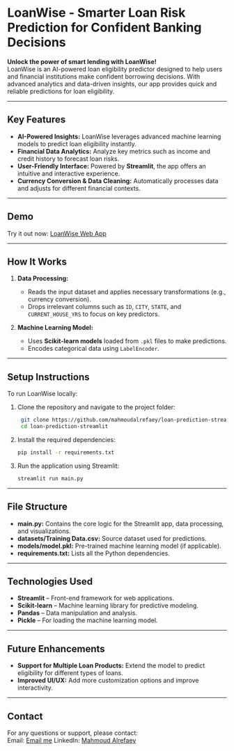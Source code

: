 # LoanWise - Smarter Loan Risk Prediction for Confident Banking Decisions

**Unlock the power of smart lending with LoanWise!**  
LoanWise is an AI-powered loan eligibility predictor designed to help users and financial institutions make confident borrowing decisions. With advanced analytics and data-driven insights, our app provides quick and reliable predictions for loan eligibility.

---

## Key Features

- **AI-Powered Insights:** LoanWise leverages advanced machine learning models to predict loan eligibility instantly.  
- **Financial Data Analytics:** Analyze key metrics such as income and credit history to forecast loan risks.  
- **User-Friendly Interface:** Powered by **Streamlit**, the app offers an intuitive and interactive experience.  
- **Currency Conversion & Data Cleaning:** Automatically processes data and adjusts for different financial contexts.  
---

## Demo

Try it out now: [LoanWise Web App](https://loanwise.streamlit.app/)

---

## How It Works

1. **Data Processing:**  
   - Reads the input dataset and applies necessary transformations (e.g., currency conversion).  
   - Drops irrelevant columns such as `ID`, `CITY`, `STATE`, and `CURRENT_HOUSE_YRS` to focus on key predictors.

2. **Machine Learning Model:**  
   - Uses **Scikit-learn models** loaded from `.pkl` files to make predictions.  
   - Encodes categorical data using `LabelEncoder`.

---

## Setup Instructions

To run LoanWise locally:

1. Clone the repository and navigate to the project folder:
   ```bash
    git clone https://github.com/mahmoudalrefaey/loan-prediction-streamlit.git
    cd loan-prediction-streamlit
   ```

2. Install the required dependencies:
   ```bash
   pip install -r requirements.txt
   ```

3. Run the application using Streamlit:
   ```bash
   streamlit run main.py
   ```
---

## File Structure

- **main.py:** Contains the core logic for the Streamlit app, data processing, and visualizations.
- **datasets/Training Data.csv:** Source dataset used for predictions.
- **models/model.pkl:** Pre-trained machine learning model (if applicable).
- **requirements.txt:** Lists all the Python dependencies.

---

## Technologies Used

- **Streamlit** – Front-end framework for web applications.  
- **Scikit-learn** – Machine learning library for predictive modeling.  
- **Pandas** – Data manipulation and analysis.  
- **Pickle** – For loading the machine learning model.

---

## Future Enhancements

- **Support for Multiple Loan Products:** Extend the model to predict eligibility for different types of loans.  
- **Improved UI/UX:** Add more customization options and improve interactivity.

---

## Contact

For any questions or support, please contact:  
Email: [Email me](mailto:dev.mahmoudrefaey@gmail.com)
LinkedIn: [Mahmoud Alrefaey](https://linkedin.com/in/mahmoudmalrefaey)
